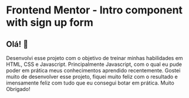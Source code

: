 # Frontend Mentor - Intro component with sign up form



## Olá!  👋

Desenvolvi esse projeto com o objetivo de treinar minhas habilidades em HTML, CSS e Javascript. Principalmente Javascript, com o qual eu pude
poder em prática meus conhecimentos aprendido recentemente.
Gostei muito de desenvolver esse projeto, fiquei muito feliz com o resultado e imensamente feliz com tudo que eu consegui botar em prática.
Muito Obrigado!


